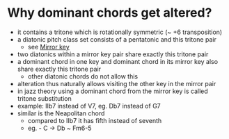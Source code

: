 # Why dominant chords get altered?

- it contains a tritone which is rotationally symmetric (~ +6 transposition)
- a diatonic pitch class set consists of a pentatonic and this tritone pair
    - see [Mirror key](mirror_key.md)
- two diatonics within a mirror key pair share exactly this tritone pair
- a dominant chord in one key and dominant chord in its mirror key also share exactly this tritone pair
    - other diatonic chords do not allow this
- alteration thus naturally allows visiting the other key in the mirror pair
- in jazz theory using a dominant chord from the mirror key is called tritone substitution
- example: IIb7 instead of V7, eg. Db7 instead of G7
- similar is the Neapolitan chord
    - compared to IIb7 it has fifth instead of seventh
    - eg. - C -> Db ~ Fm6-5
